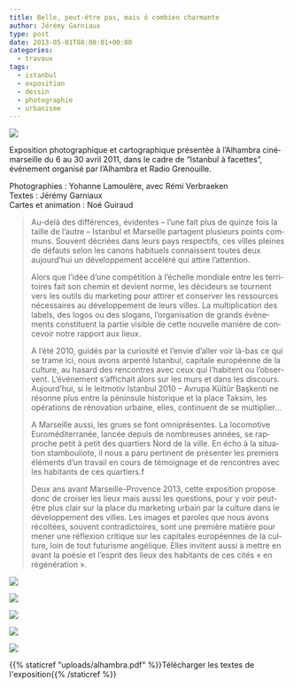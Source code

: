 ```yaml
---
title: Belle, peut-être pas, mais ô combien charmante
author: Jérémy Garniaux
type: post
date: 2013-05-01T08:00:01+00:00
categories:
  - travaux
tags:
  - istanbul
  - exposition
  - dessin
  - photographie
  - urbanisme
---
```


![](albums/carnet/travaux/DSC_8377_small.jpg)

Expo­si­tion pho­tographique et car­tographique présen­tée à l’Al­ham­bra ciné­mar­seille du 6 au 30 avril 2011, dans le cadre de “Istan­bul à facettes”, événe­ment organ­isé par l’Al­ham­bra et Radio Grenouille. 

Pho­togra­phies : Yohanne Lam­oulère, avec Rémi Ver­braeken  
Textes : Jérémy Gar­ni­aux  
Cartes et ani­ma­tion : Noé Guiraud

> Au-delà des dif­férences, évi­dentes – l’une fait plus de quinze fois la taille de l’autre – Istan­bul et Mar­seille parta­gent plusieurs points com­muns. Sou­vent décriées dans leurs pays respec­tifs, ces villes pleines de défauts selon les canons habituels con­nais­sent toutes deux aujour­d’hui un développe­ment accéléré qui attire l’at­ten­tion.
> 
> Alors que l’idée d’une com­péti­tion à l’échelle mon­di­ale entre les ter­ri­toires fait son chemin et devient norme, les décideurs se tour­nent vers les out­ils du mar­ket­ing pour attir­er et con­serv­er les ressources néces­saires au développe­ment de leurs villes. La mul­ti­pli­ca­tion des labels, des logos ou des slo­gans, l’or­gan­i­sa­tion de grands événe­ments con­stituent la par­tie vis­i­ble de cette nou­velle manière de con­cevoir notre rap­port aux lieux.
> 
> A l’été 2010, guidés par la curiosité et l’en­vie d’aller voir là-bas ce qui se trame ici, nous avons arpen­té Istan­bul, cap­i­tale européenne de la cul­ture, au hasard des ren­con­tres avec ceux qui l’habitent ou l’ob­ser­vent. L’événe­ment s’af­fichait alors sur les murs et dans les dis­cours. Aujour­d’hui, si le leit­mo­tiv Istan­bul 2010 – Avru­pa Kültür Başken­ti ne résonne plus entre la pénin­sule his­torique et la place Tak­sim, les opéra­tions de réno­va­tion urbaine, elles, con­tin­u­ent de se mul­ti­pli­er…
> 
> A Mar­seille aus­si, les grues se font omniprésentes. La loco­mo­tive Euroméditer­ranée, lancée depuis de nom­breuses années, se rap­proche petit à petit des quartiers Nord de la ville. En écho à la sit­u­a­tion stam­bouliote, il nous a paru per­ti­nent de présen­ter les pre­miers élé­ments d’un tra­vail en cours de témoignage et de ren­con­tres avec les habi­tants de ces quartiers.f
> 
> Deux ans avant Mar­seille-Provence 2013, cette expo­si­tion pro­pose donc de crois­er les lieux mais aus­si les ques­tions, pour y voir peut-être plus clair sur la place du mar­ket­ing urbain par la cul­ture dans le développe­ment des villes. Les images et paroles que nous avons récoltées, sou­vent con­tra­dic­toires, sont une pre­mière matière pour men­er une réflex­ion cri­tique sur les cap­i­tales européennes de la cul­ture, loin de tout futur­isme angélique. Elles invi­tent aus­si à met­tre en avant la poésie et l’e­sprit des lieux des habi­tants de ces cités « en régénération ».


![](albums/carnet/travaux/DSC_8388_small.jpg)

![](albums/carnet/travaux/DSC_8380_small.jpg)

![](albums/carnet/travaux/DSC_8395_small.jpg)

![](albums/carnet/travaux/DSC_8385_small.jpg)

![](albums/carnet/travaux/DSC_8386_small.jpg)

{{% staticref "uploads/alhambra.pdf" %}}Télécharger les textes de l'exposition{{% /staticref %}}